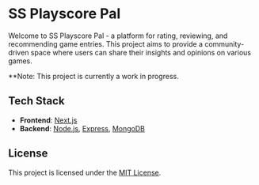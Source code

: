 # SS Playscore Pal

Welcome to SS Playscore Pal - a platform for rating, reviewing, and recommending game entries. This project aims to provide a community-driven space where users can share their insights and opinions on various games.

**Note: This project is currently a work in progress.

## Tech Stack

- **Frontend**: [Next.js](https://nextjs.org/)
- **Backend**: [Node.js](https://nodejs.org/), [Express](https://expressjs.com/), [MongoDB](https://www.mongodb.com/)

## License

This project is licensed under the [MIT License](LICENSE).
